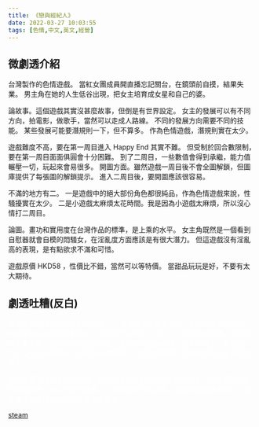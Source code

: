 ```yaml
---
title: 《戀與經紀人》
date: 2022-03-27 10:03:55
tags: [色情,中文,英文,經營]
---
```

## 微劇透介紹

台灣製作的色情遊戲。
當紅女團成員開直播忘記關台，在鏡頭前自摸，結果失業。
男主角在她的人生低谷出現，把女主培育成女星和自己的婆。

論故事。這個遊戲其實沒甚麼故事，但倒是有世界設定。
女主的發展可以有不同方向，拍電影，做歌手，當然可以走成人路線。
不同的發展方向需要不同的技能。
某些發展可能要潛規則一下，但不算多。
作為色情遊戲，潛規則實在太少。

遊戲難度不高，要在第一周目進入 Happy End 其實不難。
但受制於回合數限制，要在第一周目面面俱圓會十分困難。
到了二周目，一些數值會得到承繼，能力值輾壓一切，玩起來會易很多。
開圖方面。雖然遊戲一周目後不會全圖解鎖，但圖庫提供了每張圖的解鎖提示。
進入二周目後，要開圖應該很容易。

不滿的地方有二。
一是遊戲中的絕大部份角色都很純品，作為色情遊戲來說，性騷擾實在太少。
二是小遊戲太麻煩太花時間。我是因為小遊戲太麻煩，所以沒心情打二周目。

論圖。畫功和實用度在台灣作品的標準，是上乘的水平。
女主角既然是一個看到自慰器就會自模的悶騷女，在淫亂度方面應該是有很大潛力。
但這遊戲沒有淫亂高的表現，是有點欲求不滿和可惜。

遊戲原價 HKD58 ，性價比不錯，當然可以等特價。
當甜品玩玩是好，不要有太大期待。

## 劇透吐糟(反白)

<div style="color:white">
整個遊戲的潛規則似乎只有兩個。
一是進身色情電影業時，要先和導演潛規則。如果是決心拍色情電影的話，這潛規則似乎是不可避。
二是做遊戲直播，會被客戶下藥偷襲，這可以透過選項回避。
但其他的發展路線，例如做歌手，影星之類，似乎沒有潛規則，甚麼沒有性騷擾。
作為色情遊戲，這樣輕手的設定真的好嗎？

遊戲中還有政治宣傳的發展，甚至有暗示女主角可以走政治路線。
但到最後卻甚麼都沒發生。女主不會做議員，也沒有權色交易之類。
感覺內容是點到即止。
是作者不想在這方面做太大走火入魔嗎？
</div>

[steam](https://store.steampowered.com/app/1745310/)
